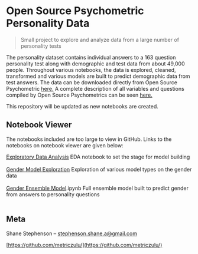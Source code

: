 # Open Source Psychometric Personality Data
> Small project to explore and analyze data from a large number of personality tests

The personality dataset contains individual answers to a 163 question personality test along with demographic and test data from about 49,000 people.  Throughout various notebooks, the data is explored, cleaned, transformed and various models are built to predict demographic data from test answers.  The data can be downloaded directly from Open Source Psychometric [here.](http://openpsychometrics.org/_rawdata/16PF.zip)  A complete description of all variables and questions compiled by Open Source Psychometrics can be seen [here.](http://htmlpreview.github.io/?https://github.com/metriczulu/open_source_personality_analysis/blob/master/data/personality_variables.html)

This repository will be updated as new notebooks are created.

## Notebook Viewer

The notebooks included are too large to view in GitHub.  Links to the notebooks on notebook viewer are given below:

[Exploratory Data Analysis](https://nbviewer.jupyter.org/github/metriczulu/open_source_personality_analysis/blob/master/notebooks/EDA.ipynb)
EDA notebook to set the stage for model building
<br/><br/>
[Gender Model Exploration](https://nbviewer.jupyter.org/github/metriczulu/open_source_personality_analysis/blob/master/notebooks/GenderModelExploration.ipynb)
Exploration of various model types on the gender data
<br/><br/>
[Gender Ensemble Model](https://nbviewer.jupyter.org/github/metriczulu/open_source_personality_analysis/blob/master/notebooks/GenderEnsembleModel).ipynb
Full ensemble model built to predict gender from answers to personality questions
<br/><br/>


## Meta

Shane Stephenson – stephenson.shane.a@gmail.com

[https://github.com/metriczulu/](https://github.com/metriczulu/)
